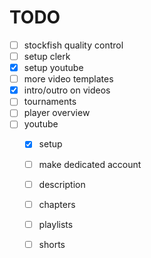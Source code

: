 # TODO
- [ ] stockfish quality control
- [ ] setup clerk
- [x] setup youtube
- [ ] more video templates
- [x] intro/outro on videos
- [ ] tournaments
- [ ] player overview
- [ ] youtube 
    - [x] setup
    - [ ] make dedicated account
    - [ ] description
    - [ ] chapters
    - [ ] playlists
    - [ ] shorts

